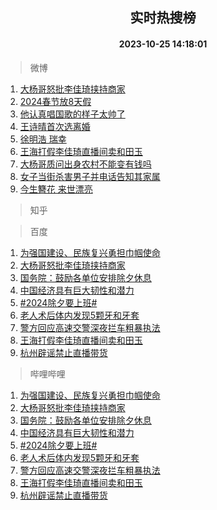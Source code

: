 <div align="center"><h2>实时热搜榜</h2><h4>2023-10-25 14:18:01</h4></div>

> 微博  

1. [大杨哥怒批李佳琦挟持商家](https://s.weibo.com/weibo?q=%23%E5%A4%A7%E6%9D%A8%E5%93%A5%E6%80%92%E6%89%B9%E6%9D%8E%E4%BD%B3%E7%90%A6%E6%8C%9F%E6%8C%81%E5%95%86%E5%AE%B6%23&t=31&band_rank=1&Refer=top)<br />
2. [2024春节放8天假](https://s.weibo.com/weibo?q=%232024%E6%98%A5%E8%8A%82%E6%94%BE8%E5%A4%A9%E5%81%87%23&t=31&band_rank=2&Refer=top)<br />
3. [他认真唱国歌的样子太帅了](https://s.weibo.com/weibo?q=%23%E4%BB%96%E8%AE%A4%E7%9C%9F%E5%94%B1%E5%9B%BD%E6%AD%8C%E7%9A%84%E6%A0%B7%E5%AD%90%E5%A4%AA%E5%B8%85%E4%BA%86%23&t=31&band_rank=3&Refer=top)<br />
4. [王诗晴首次选离婚](https://s.weibo.com/weibo?q=%23%E7%8E%8B%E8%AF%97%E6%99%B4%E9%A6%96%E6%AC%A1%E9%80%89%E7%A6%BB%E5%A9%9A%23&t=31&band_rank=4&Refer=top)<br />
5. [徐明浩 瑞幸](https://s.weibo.com/weibo?q=%E5%BE%90%E6%98%8E%E6%B5%A9%20%E7%91%9E%E5%B9%B8&t=31&band_rank=5&Refer=top)<br />
6. [王海打假李佳琦直播间卖和田玉](https://s.weibo.com/weibo?q=%23%E7%8E%8B%E6%B5%B7%E6%89%93%E5%81%87%E6%9D%8E%E4%BD%B3%E7%90%A6%E7%9B%B4%E6%92%AD%E9%97%B4%E5%8D%96%E5%92%8C%E7%94%B0%E7%8E%89%23&t=31&band_rank=6&Refer=top)<br />
7. [大杨哥质问出身农村不能变有钱吗](https://s.weibo.com/weibo?q=%23%E5%A4%A7%E6%9D%A8%E5%93%A5%E8%B4%A8%E9%97%AE%E5%87%BA%E8%BA%AB%E5%86%9C%E6%9D%91%E4%B8%8D%E8%83%BD%E5%8F%98%E6%9C%89%E9%92%B1%E5%90%97%23&t=31&band_rank=7&Refer=top)<br />
8. [女子当街杀害男子并电话告知其家属](https://s.weibo.com/weibo?q=%23%E5%A5%B3%E5%AD%90%E5%BD%93%E8%A1%97%E6%9D%80%E5%AE%B3%E7%94%B7%E5%AD%90%E5%B9%B6%E7%94%B5%E8%AF%9D%E5%91%8A%E7%9F%A5%E5%85%B6%E5%AE%B6%E5%B1%9E%23&t=31&band_rank=8&Refer=top)<br />
9. [今生簪花 来世漂亮](https://s.weibo.com/weibo?q=%E4%BB%8A%E7%94%9F%E7%B0%AA%E8%8A%B1%20%E6%9D%A5%E4%B8%96%E6%BC%82%E4%BA%AE&t=31&band_rank=9&Refer=top)<br />

> 知乎  


> 百度  

1. [为强国建设、民族复兴勇担巾帼使命](https://www.baidu.com/s?wd=%E4%B8%BA%E5%BC%BA%E5%9B%BD%E5%BB%BA%E8%AE%BE%E3%80%81%E6%B0%91%E6%97%8F%E5%A4%8D%E5%85%B4%E5%8B%87%E6%8B%85%E5%B7%BE%E5%B8%BC%E4%BD%BF%E5%91%BD&sa=fyb_news&rsv_dl=fyb_news)<br />
2. [大杨哥怒批李佳琦挟持商家](https://www.baidu.com/s?wd=%E5%A4%A7%E6%9D%A8%E5%93%A5%E6%80%92%E6%89%B9%E6%9D%8E%E4%BD%B3%E7%90%A6%E6%8C%9F%E6%8C%81%E5%95%86%E5%AE%B6&sa=fyb_news&rsv_dl=fyb_news)<br />
3. [国务院：鼓励各单位安排除夕休息](https://www.baidu.com/s?wd=%E5%9B%BD%E5%8A%A1%E9%99%A2%EF%BC%9A%E9%BC%93%E5%8A%B1%E5%90%84%E5%8D%95%E4%BD%8D%E5%AE%89%E6%8E%92%E9%99%A4%E5%A4%95%E4%BC%91%E6%81%AF&sa=fyb_news&rsv_dl=fyb_news)<br />
4. [中国经济具有巨大韧性和潜力](https://www.baidu.com/s?wd=%E4%B8%AD%E5%9B%BD%E7%BB%8F%E6%B5%8E%E5%85%B7%E6%9C%89%E5%B7%A8%E5%A4%A7%E9%9F%A7%E6%80%A7%E5%92%8C%E6%BD%9C%E5%8A%9B&sa=fyb_news&rsv_dl=fyb_news)<br />
5. [#2024除夕要上班#](https://www.baidu.com/s?wd=%232024%E9%99%A4%E5%A4%95%E8%A6%81%E4%B8%8A%E7%8F%AD%23&sa=fyb_news&rsv_dl=fyb_news)<br />
6. [老人术后体内发现5颗牙和牙套](https://www.baidu.com/s?wd=%E8%80%81%E4%BA%BA%E6%9C%AF%E5%90%8E%E4%BD%93%E5%86%85%E5%8F%91%E7%8E%B05%E9%A2%97%E7%89%99%E5%92%8C%E7%89%99%E5%A5%97&sa=fyb_news&rsv_dl=fyb_news)<br />
7. [警方回应高速交警深夜拦车粗暴执法](https://www.baidu.com/s?wd=%E8%AD%A6%E6%96%B9%E5%9B%9E%E5%BA%94%E9%AB%98%E9%80%9F%E4%BA%A4%E8%AD%A6%E6%B7%B1%E5%A4%9C%E6%8B%A6%E8%BD%A6%E7%B2%97%E6%9A%B4%E6%89%A7%E6%B3%95&sa=fyb_news&rsv_dl=fyb_news)<br />
8. [王海打假李佳琦直播间卖和田玉](https://www.baidu.com/s?wd=%E7%8E%8B%E6%B5%B7%E6%89%93%E5%81%87%E6%9D%8E%E4%BD%B3%E7%90%A6%E7%9B%B4%E6%92%AD%E9%97%B4%E5%8D%96%E5%92%8C%E7%94%B0%E7%8E%89&sa=fyb_news&rsv_dl=fyb_news)<br />
9. [杭州辟谣禁止直播带货](https://www.baidu.com/s?wd=%E6%9D%AD%E5%B7%9E%E8%BE%9F%E8%B0%A3%E7%A6%81%E6%AD%A2%E7%9B%B4%E6%92%AD%E5%B8%A6%E8%B4%A7&sa=fyb_news&rsv_dl=fyb_news)<br />

> 哔哩哔哩  

1. [为强国建设、民族复兴勇担巾帼使命](https://www.baidu.com/s?wd=%E4%B8%BA%E5%BC%BA%E5%9B%BD%E5%BB%BA%E8%AE%BE%E3%80%81%E6%B0%91%E6%97%8F%E5%A4%8D%E5%85%B4%E5%8B%87%E6%8B%85%E5%B7%BE%E5%B8%BC%E4%BD%BF%E5%91%BD&sa=fyb_news&rsv_dl=fyb_news)<br />
2. [大杨哥怒批李佳琦挟持商家](https://www.baidu.com/s?wd=%E5%A4%A7%E6%9D%A8%E5%93%A5%E6%80%92%E6%89%B9%E6%9D%8E%E4%BD%B3%E7%90%A6%E6%8C%9F%E6%8C%81%E5%95%86%E5%AE%B6&sa=fyb_news&rsv_dl=fyb_news)<br />
3. [国务院：鼓励各单位安排除夕休息](https://www.baidu.com/s?wd=%E5%9B%BD%E5%8A%A1%E9%99%A2%EF%BC%9A%E9%BC%93%E5%8A%B1%E5%90%84%E5%8D%95%E4%BD%8D%E5%AE%89%E6%8E%92%E9%99%A4%E5%A4%95%E4%BC%91%E6%81%AF&sa=fyb_news&rsv_dl=fyb_news)<br />
4. [中国经济具有巨大韧性和潜力](https://www.baidu.com/s?wd=%E4%B8%AD%E5%9B%BD%E7%BB%8F%E6%B5%8E%E5%85%B7%E6%9C%89%E5%B7%A8%E5%A4%A7%E9%9F%A7%E6%80%A7%E5%92%8C%E6%BD%9C%E5%8A%9B&sa=fyb_news&rsv_dl=fyb_news)<br />
5. [#2024除夕要上班#](https://www.baidu.com/s?wd=%232024%E9%99%A4%E5%A4%95%E8%A6%81%E4%B8%8A%E7%8F%AD%23&sa=fyb_news&rsv_dl=fyb_news)<br />
6. [老人术后体内发现5颗牙和牙套](https://www.baidu.com/s?wd=%E8%80%81%E4%BA%BA%E6%9C%AF%E5%90%8E%E4%BD%93%E5%86%85%E5%8F%91%E7%8E%B05%E9%A2%97%E7%89%99%E5%92%8C%E7%89%99%E5%A5%97&sa=fyb_news&rsv_dl=fyb_news)<br />
7. [警方回应高速交警深夜拦车粗暴执法](https://www.baidu.com/s?wd=%E8%AD%A6%E6%96%B9%E5%9B%9E%E5%BA%94%E9%AB%98%E9%80%9F%E4%BA%A4%E8%AD%A6%E6%B7%B1%E5%A4%9C%E6%8B%A6%E8%BD%A6%E7%B2%97%E6%9A%B4%E6%89%A7%E6%B3%95&sa=fyb_news&rsv_dl=fyb_news)<br />
8. [王海打假李佳琦直播间卖和田玉](https://www.baidu.com/s?wd=%E7%8E%8B%E6%B5%B7%E6%89%93%E5%81%87%E6%9D%8E%E4%BD%B3%E7%90%A6%E7%9B%B4%E6%92%AD%E9%97%B4%E5%8D%96%E5%92%8C%E7%94%B0%E7%8E%89&sa=fyb_news&rsv_dl=fyb_news)<br />
9. [杭州辟谣禁止直播带货](https://www.baidu.com/s?wd=%E6%9D%AD%E5%B7%9E%E8%BE%9F%E8%B0%A3%E7%A6%81%E6%AD%A2%E7%9B%B4%E6%92%AD%E5%B8%A6%E8%B4%A7&sa=fyb_news&rsv_dl=fyb_news)<br />
